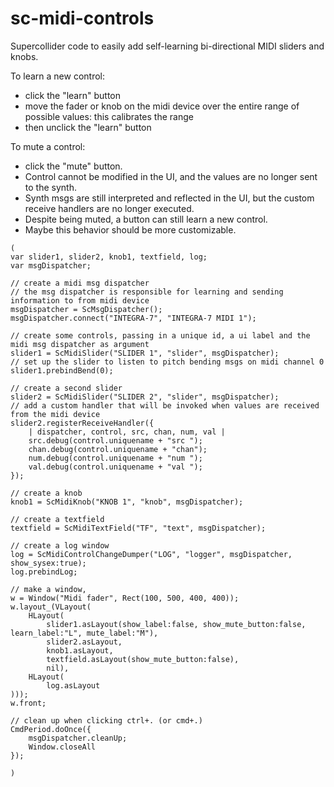 # sc-midi-controls
Supercollider code to easily add self-learning bi-directional MIDI sliders and knobs.

To learn a new control:
 * click the "learn" button
 * move the fader or knob on the midi device over the entire range of possible values: this calibrates the range
 * then unclick the "learn" button

To mute a control:
* click the "mute" button.
* Control cannot be modified in the UI, and the values are no longer sent to the synth.
* Synth msgs are still interpreted and reflected in the UI, but the custom receive handlers are no longer executed.
* Despite being muted, a button can still learn a new control.
* Maybe this behavior should be more customizable.

```
(
var slider1, slider2, knob1, textfield, log;
var msgDispatcher;

// create a midi msg dispatcher
// the msg dispatcher is responsible for learning and sending information to from midi device
msgDispatcher = ScMsgDispatcher();
msgDispatcher.connect("INTEGRA-7", "INTEGRA-7 MIDI 1");

// create some controls, passing in a unique id, a ui label and the midi msg dispatcher as argument
slider1 = ScMidiSlider("SLIDER 1", "slider", msgDispatcher);
// set up the slider to listen to pitch bending msgs on midi channel 0
slider1.prebindBend(0);

// create a second slider
slider2 = ScMidiSlider("SLIDER 2", "slider", msgDispatcher);
// add a custom handler that will be invoked when values are received from the midi device
slider2.registerReceiveHandler({
	| dispatcher, control, src, chan, num, val |
	src.debug(control.uniquename + "src ");
	chan.debug(control.uniquename + "chan");
	num.debug(control.uniquename + "num ");
	val.debug(control.uniquename + "val ");
});

// create a knob
knob1 = ScMidiKnob("KNOB 1", "knob", msgDispatcher);

// create a textfield
textfield = ScMidiTextField("TF", "text", msgDispatcher);

// create a log window
log = ScMidiControlChangeDumper("LOG", "logger", msgDispatcher, show_sysex:true);
log.prebindLog;

// make a window,
w = Window("Midi fader", Rect(100, 500, 400, 400));
w.layout_(VLayout(
	HLayout(
		slider1.asLayout(show_label:false, show_mute_button:false, learn_label:"L", mute_label:"M"),
		slider2.asLayout,
		knob1.asLayout,
		textfield.asLayout(show_mute_button:false),
		nil),
	HLayout(
		log.asLayout
)));
w.front;

// clean up when clicking ctrl+. (or cmd+.)
CmdPeriod.doOnce({
	msgDispatcher.cleanUp;
	Window.closeAll
});

)
```
